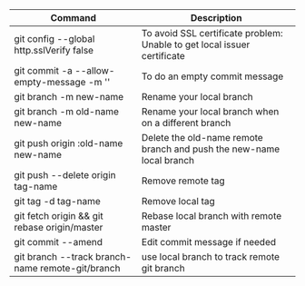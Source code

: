 Command | Description
--------|------------
git config --global http.sslVerify false | To avoid SSL certificate problem: Unable to get local issuer certificate
git commit -a --allow-empty-message -m '' | To do an empty commit message
git branch -m new-name | Rename your local branch
git branch -m old-name new-name | Rename your local branch when on a different branch
git push origin :old-name new-name | Delete the old-name remote branch and push the new-name local branch
git push --delete origin tag-name | Remove remote tag
git tag -d tag-name | Remove local tag
git fetch origin && git rebase origin/master | Rebase local branch with remote master
git commit --amend | Edit commit message if needed
git branch --track branch-name remote-git/branch | use local branch to track remote git branch
